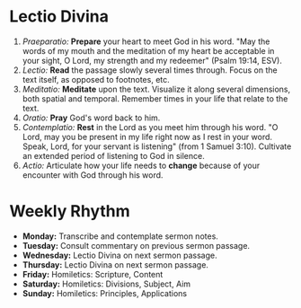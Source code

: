 # Lectio Divina

1. *Praeparatio:*  **Prepare** your heart to meet God in his word.  "May the
   words of my mouth and the meditation of my heart be acceptable in your
   sight, O Lord, my strength and my redeemer" (Psalm 19:14, ESV).
1. *Lectio:*  **Read** the passage slowly several times through.  Focus on the
   text itself, as opposed to footnotes, etc.
1. *Meditatio:*  **Meditate** upon the text.  Visualize it along several
   dimensions, both spatial and temporal.  Remember times in your life that
   relate to the text.
1. *Oratio:*  **Pray** God's word back to him.
1. *Contemplatio:*  **Rest** in the Lord as you meet him through his word.  "O
   Lord, may you be present in my life right now as I rest in your word.
   Speak, Lord, for your servant is listening" (from 1 Samuel 3:10).
   Cultivate an extended period of listening to God in silence.
1. *Actio:*  Articulate how your life needs to **change** because of your
   encounter with God through his word.

# Weekly Rhythm

* **Monday:**  Transcribe and contemplate sermon notes.
* **Tuesday:**  Consult commentary on previous sermon passage.
* **Wednesday:**  Lectio Divina on next sermon passage.
* **Thursday:**  Lectio Divina on next sermon passage.
* **Friday:**  Homiletics:  Scripture, Content
* **Saturday:**  Homiletics:  Divisions, Subject, Aim
* **Sunday:**  Homiletics:  Principles, Applications
